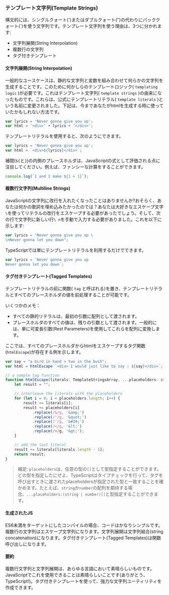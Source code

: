 ### テンプレート文字列(Template Strings)
構文的には、シングルクォート(')またはダブルクォート(")の代わりにバッククォート(\`)を使う文字列です。テンプレート文字列を使う理由は、3つに分かれます:

* 文字列展開(String Interpolation)
* 複数行の文字列
* タグ付きテンプレート

#### 文字列展開(String Interpolation)
一般的なユースケースは、静的な文字列と変数を組み合わせて何らかの文字列を生成することです。このために何かしらのテンプレートロジック( `templating logic` )が必要です。これはテンプレート文字列( `template strings` )の由来になったものです。これらは、公式にテンプレートリテラル( `template literals` )という名前に変更されました。下記は、今まであなたがhtmlを生成する時に使っていたかもしれない方法です。

```ts
var lyrics = 'Never gonna give you up';
var html = '<div>' + lyrics + '</div>';
```
テンプレートリテラルを使用すると、次のようにできます。

```ts
var lyrics = 'Never gonna give you up';
var html = `<div>${lyrics}</div>`;
```

補間(`${`と`}`)の内側のプレースホルダは、JavaScriptの式として評価される点に注目してください。例えば、ファンシーな計算をすることができます。

```ts
console.log(`1 and 1 make ${1 + 1}`);
```

#### 複数行文字列(Multiline Strings)
JavaScriptの文字列に改行を入れたくなったことはありませんか?おそらく、あなたは何かの歌詞を埋め込みたかったのでは？あなたは大好きなエスケープ文字`\`を使ってリテラルの改行をエスケープする必要があったでしょう。そして、次の行で文字列に新しい行`\ n`を手動で入力する必要がありました。これを以下に示します:

```ts
var lyrics = "Never gonna give you up \
\nNever gonna let you down";
```

TypeScriptでは単にテンプレートリテラルを利用するだけでできます。

```ts
var lyrics = `Never gonna give you up
Never gonna let you down`;
```

#### タグ付きテンプレート(Tagged Templates)

テンプレートリテラルの前に関数( `tag` と呼ばれる)を置き、テンプレートリテラルとすべてのプレースホルダの値を前処理することが可能です。

いくつかのメモ：
* すべての静的リテラルは、最初の引数に配列として渡されます。
* プレースホルダのすべての値は、残りの引数として渡されます。一般的には、単に可変長引数(Rest Parameters)を使用してこれらを配列に変換します。

ここでは、すべてのプレースホルダからhtmlをエスケープするタグ関数(`htmlEscape`)が存在する例を示します。

```ts
var say = "a bird in hand > two in the bush";
var html = htmlEscape `<div> I would just like to say : ${say}</div>`;

// a sample tag function
function htmlEscape(literals: TemplateStringsArray, ...placeholders: string[]) {
    let result = "";

    // interleave the literals with the placeholders
    for (let i = 0; i < placeholders.length; i++) {
        result += literals[i];
        result += placeholders[i]
            .replace(/&/g, '&amp;')
            .replace(/"/g, '&quot;')
            .replace(/'/g, '&#39;')
            .replace(/</g, '&lt;')
            .replace(/>/g, '&gt;');
    }

    // add the last literal
    result += literals[literals.length - 1];
    return result;
}
```

> 補足: `placeholders`は、任意の型の`[]`として型指定することができます。どの型を指定したにせよ、TypeScriptはタイプチェックを行って、タグを呼び出すときに渡されたplaceholdersが指定された型と一致することを確かめます。たとえば、`string`か`number`の配列を期待する場合、`...placeholders:(string | number)[]`と型指定することができます。

#### 生成されたJS
ES6未満をターゲットにしたコンパイルの場合、コードはかなりシンプルです。複数行の文字列はエスケープ文字列になります。文字列展開は文字列結合(string concatenation)になります。タグ付きテンプレート(Tagged Templates)は関数呼び出しになります。

#### 要約
複数行文字列と文字列展開は、あらゆる言語において素晴らしいものです。JavaScriptでこれを使用できることは素晴らしいことです(ありがとう、TypeScript!)。タグ付きテンプレートを使って、強力な文字列ユーティリティを作成できます。
